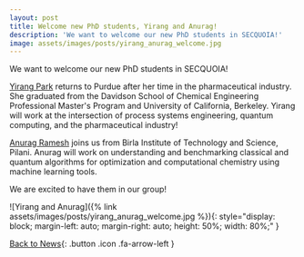 ```yaml
---
layout: post
title: Welcome new PhD students, Yirang and Anurag!
description: 'We want to welcome our new PhD students in SECQUOIA!'
image: assets/images/posts/yirang_anurag_welcome.jpg
---
```


We want to welcome our new PhD students in SECQUOIA!

[Yirang Park](https://SECQUOIA.github.io/2-members.html) returns to Purdue after her time in the pharmaceutical industry. She graduated from the Davidson School of Chemical Engineering Professional Master's Program and University of California, Berkeley. Yirang will work at the intersection of process systems engineering, quantum computing, and the pharmaceutical industry!

[Anurag Ramesh](https://SECQUOIA.github.io/2-members.html) joins us from Birla Institute of Technology and Science, Pilani. Anurag will work on understanding and benchmarking classical and quantum algorithms for optimization and computational chemistry using machine learning tools.

We are excited to have them in our group!

![Yirang and Anurag]({% link assets/images/posts/yirang_anurag_welcome.jpg %}){: style="display: block; margin-left: auto; margin-right: auto; height: 50%; width: 80%;" }

[Back to News](/3-news.html){: .button .icon .fa-arrow-left }
